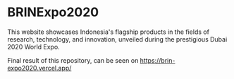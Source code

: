 # BRINExpo2020
This website showcases Indonesia's flagship products in the fields of research, technology, and innovation, unveiled during the prestigious Dubai 2020 World Expo.

Final result of this repository, can be seen on
https://brin-expo2020.vercel.app/
